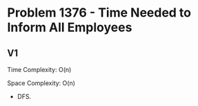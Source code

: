 # Problem 1376 - Time Needed to Inform All Employees

## V1

Time Complexity: O(n)

Space Complexity: O(n)

- DFS.
